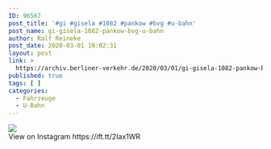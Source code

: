 ```yaml
---
ID: 96567
post_title: '#gi #gisela #1082 #pankow #bvg #u-bahn'
post_name: gi-gisela-1082-pankow-bvg-u-bahn
author: Ralf Reineke
post_date: 2020-03-01 10:02:31
layout: post
link: >
  https://archiv.berliner-verkehr.de/2020/03/01/gi-gisela-1082-pankow-bvg-u-bahn/
published: true
tags: [ ]
categories:
  - Fahrzeuge
  - U-Bahn
---
```

<div><img src='https://scontent.cdninstagram.com/v/t51.2885-15/sh0.08/e35/s640x640/83539350_2675901059196049_6203916624710354004_n.jpg?_nc_ht=scontent.cdninstagram.com&_nc_ohc=TV5_mT-wIlAAX-beN-k&oh=79a9efc7b91b533c3fa851db1b8268a7&oe=5E8787C7' style='max-width:600px;' /><br/><div>View on Instagram https://ift.tt/2Iax1WR</div></div>